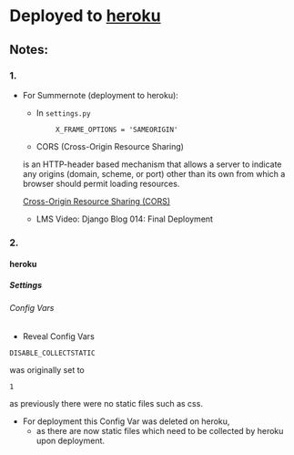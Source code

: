 # Deployed to [heroku](https://git.heroku.com/your-thoughts-app.git)
## Notes:

### 1.
- For Summernote (deployment to heroku):
    - In `settings.py`

    ```
            X_FRAME_OPTIONS = 'SAMEORIGIN'
    ```

    - CORS (Cross-Origin Resource Sharing) 
    
    is an HTTP-header based mechanism that allows a server to indicate any origins (domain, scheme, or port) other than its own from which a browser should permit loading resources. 
    
    [Cross-Origin Resource Sharing (CORS)](https://developer.mozilla.org/en-US/docs/Web/HTTP/CORS)
    - LMS Video: Django Blog 014: Final Deployment

### 2.

#### heroku

##### Settings

###### Config Vars

- Reveal Config Vars

```
DISABLE_COLLECTSTATIC
```

was originally set to 

```
1
```

as previously there were no static files such as css.

- For deployment this Config Var was deleted on heroku,
    - as there are now static files which need to be collected by heroku upon deployment. 


